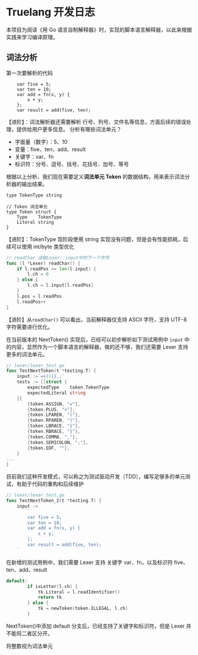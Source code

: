 # Truelang 开发日志

本项目为阅读《用 Go 语言自制解释器》时，实现的脚本语言解释器，以此来根据实践来学习编译原理。

## 词法分析

第一次要解析的代码

```
    var five = 5;
    var ten = 10;
    var add = fn(x, y) {
        x + y;
    };
    var result = add(five, ten);
```

【进阶】：词法解析器还需要解析 行号、列号、文件名等信息，方面后续的错误处理，提供给用户更多信息。
分析有哪些词法单元？

- 字面量（数字）：5、10
- 变量：five、ten、add、result
- 关键字：var、fn
- 标识符：分号、逗号、括号、花括号、加号、等号

根据以上分析，我们现在需要定义**词法单元 Token** 的数据结构，用来表示词法分析器的输出结果。

```
type TokenType string

// Token 词法单元
type Token struct {
	Type    TokenType
	Literal string
}
```

【进阶】：TokenType 现阶段使用 string 实现没有问题，但是会有性能损耗，后续可以使用 int/byte 类型优化

```go
// readChar 读取Lexer::input中的下一个字符
func (l *Lexer) readChar() {
	if l.readPos >= len(l.input) {
		l.ch = 0
	} else {
		l.ch = l.input[l.readPos]
	}
	l.pos = l.readPos
	l.readPos++
}
```

【进阶】从`readChar()` 可以看出，当前解释器仅支持 ASCII 字符，支持 UTF-8 字符需要进行优化。

在当前版本的 NextToken() 实现后，已经可以初步解析如下测试用例中 `input` 中的内容，显然作为一个脚本语言的解释器，做的还不够，我们还需要 Lexer 支持更多的词法单元。

```go
// lexer/lexer_test.go
func TestNextToken(t *testing.T) {
    input :=`=+(){},;`
    tests := []struct {
        expectedType    token.TokenType
        expectedLiteral string
    }{
        {token.ASSIGN, "="},
        {token.PLUS, "+"},
        {token.LPAREN, "("},
        {token.RPAREN, ")"},
        {token.LBRACE, "{"},
        {token.RBRACE, "}"},
        {token.COMMA, ","},
        {token.SEMICOLON, ";"},
        {token.EOF, ""},
    }
...
}
```

目前我们这种开发模式，可以称之为测试驱动开发（TDD），编写足够多的单元测试，有助于代码的重构和后续维护

```go
// lexer/lexer_test.go
func TestNextToken_2(t *testing.T) {
	input :=
		`
        var five = 5;
        var ten = 10;
        var add = fn(x, y) {
            x + y;
        };
        var result = add(five, ten);
    `
```

在新增的测试用例中，我们需要 Lexer 支持 关键字 var、fn，以及标识符 five、ten、add、result

```go
default:
		if isLetter(l.ch) {
			tk.Literal = l.readIdentifier()
			return tk
		} else {
			tk = newToken(token.ILLEGAL, l.ch)
		}
```

NextToken()中添加 default 分支后，已经支持了关键字和标识符，但是 Lexer 并不能将二者区分开。

将整数视为词法单元
